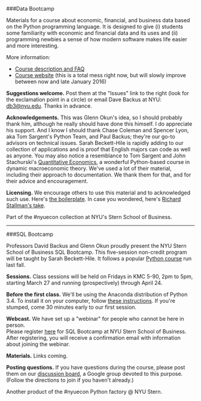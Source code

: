 ###Data Bootcamp

Materials for a course about economic, financial, and business data based on the Python programming language.  It is designed to give (i) students some familiarity with economic and financial data and its uses and (ii) programming newbies a sense of how modern software makes life easier and more interesting.  

More information:  

* [Course description and FAQ](https://docs.google.com/document/d/1EYvjgbeXk-BUGVrrVzJGqsaGaxYng1qSSB_3cxdsyJE/edit?usp=sharing) 
* [Course website](http://davebackus.github.io/Data_Bootcamp/) (this is a total mess right now, but will slowly improve between now and late January 2016) 

**Suggestions welcome.**  Post them at the "Issues" link to the right (look for the exclamation point in a circle) or email Dave Backus at NYU:  db3@nyu.edu. Thanks in advance. 

**Acknowledgements.**
This was Glenn Okun's idea, so I should probably thank him, although he really should have done this himself.  I do appreciate his support.  And I know I should thank Chase Coleman and Spencer Lyon, aka Tom Sargent's Python Team, and Paul Backus; they're our go-to advisors on technical issues.  Sarah Beckett-Hile is rapidly adding to our collection of applications and is proof that English majors can code as well as anyone.  You may also notice a resemblance to Tom Sargent and John Stachurski's [Quantitative Economics](http://quant-econ.net/), a wonderful Python-based course in dynamic macroeconomic theory. We've used a lot of their material, including their approach to documentation.  We thank them for that, and for their advice and encouragement.  

**Licensing.** We encourage others to use this material and to acknowledged such use.
Here's [the boilerplate](https://github.com/DaveBackus/Data_Bootcamp/blob/master/LICENSE.md).
In case you wondered, here's 
[Richard Stallman's take](http://www.newyorker.com/business/currency/the-gnu-manifesto-turns-thirty).  

Part of the #nyuecon collection at NYU's Stern School of Business. 

---
###SQL Bootcamp

Professors David Backus and Glenn Okun proudly present the NYU Stern School of Business SQL Bootcamp. This five-session non-credit program will be taught by Sarah Beckett-Hile. It follows a popular
[Python course](https://nyusterneconomics.wordpress.com/2014/10/27/business-students-learn-to-code/) run last fall.  

**Sessions.** Class sessions will be held on Fridays in KMC 5-90, 2pm to 5pm, starting March 27 and running (prospectively) through April 24.  

**Before the first class.**  We'll be using the Anaconda distribution of Python 3.4. 
To install it on your computer, follow [these instructions](http://davebackus.github.io/Data_Bootcamp/install.html#python-on-your-computer).
If you're stumped, come 30 minutes early to our first session.  

**Webcast.**  We have set up a "webinar" for people who cannot be here in person.  
Please register [here](https://attendee.gotowebinar.com/register/3554985340709263362) 
for SQL Bootcamp at NYU Stern School of Business. 
After registering, you will receive a confirmation email with information about joining the webinar.

**Materials.**  Links coming.

**Posting questions.** If you have questions during the course, please post them on our
[discussion board](https://groups.google.com/forum/#!forum/nyu_data_bootcamp), a Google group devoted to this purpose.  (Follow the directions to join if you haven't already.)  

Another product of the #nyuecon Python factory @ NYU Stern.
